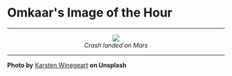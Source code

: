 # Omkaar's Image of the Hour

---

<div align="center">

<a href="https://unsplash.com/photos/person-walks-through-a-desert-landscape-at-sunset-Ei1gCjd585o">
  <img src="https://images.unsplash.com/photo-1748519707841-df414b70a215?crop=entropy&cs=tinysrgb&fit=max&fm=jpg&ixid=M3w3NjA2Nzh8MHwxfHJhbmRvbXx8fHx8fHx8fDE3NTE2ODgwMDB8&ixlib=rb-4.1.0&q=80&w=1080" style="max-width:100%; height:auto;">
</a>

<br>
<i>Crash landed on Mars</i>

</div>

---

**Photo by** [Karsten Winegeart](https://unsplash.com/@karsten116) **on Unsplash**
